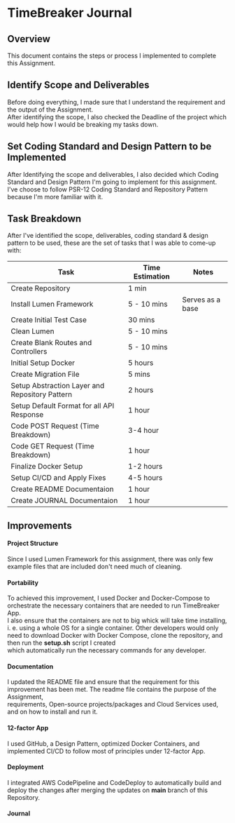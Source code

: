 # TimeBreaker Journal

## Overview
This document contains the steps or process I implemented to complete this Assignment.

## Identify Scope and Deliverables
Before doing everything, I made sure that I understand the requirement and the output of the Assignment.  
After identifying the scope, I also checked the Deadline of the project which would help how I would be
breaking my tasks down.

## Set Coding Standard and Design Pattern to be Implemented
After Identifying the scope and deliverables, I also decided which Coding Standard and Design Pattern I'm going to implement for this assignment.  
I've choose to follow PSR-12 Coding Standard and Repository Pattern because I'm more familiar with it.

## Task Breakdown
After I've identified the scope, deliverables, coding standard & design pattern to be used, these are the set of tasks that I was able to come-up with:

| Task | Time Estimation | Notes |
| ------ | ------ | ------ |
| Create Repository | 1 min | |
| Install Lumen Framework | 5 - 10 mins | Serves as a base |
| Create Initial Test Case | 30 mins |  |
| Clean Lumen | 5 - 10 mins |  |
| Create Blank Routes and Controllers | 5 - 10 mins |  |
| Initial Setup Docker | 5 hours |  |
| Create Migration File | 5 mins |  |
| Setup Abstraction Layer and Repository Pattern | 2 hours |  |
| Setup Default Format for all API Response | 1 hour |  |
| Code POST Request (Time Breakdown) | 3-4 hour |  |
| Code GET Request (Time Breakdown) | 1 hour |  |
| Finalize Docker Setup | 1-2 hours |  |
| Setup CI/CD and Apply Fixes | 4-5 hours |  |
| Create README Documentaion | 1 hour |  |
| Create JOURNAL Documentaion | 1 hour |  |

## Improvements

#### Project Structure
Since I used Lumen Framework for this assignment, there was only few example files that are included don't need much of cleaning.

#### Portability
To achieved this improvement, I used Docker and Docker-Compose to orchestrate the necessary containers that are needed to run TimeBreaker App.  
I also ensure that the containers are not to big whick will take time installing, i. e. using a whole OS for a single container. 
Other developers would only need to download Docker with Docker Compose, clone the repository, and then run the **setup.sh** script I created  
which automatically run the necessary commands for any developer.

#### Documentation
I updated the README file and ensure that the requirement for this improvement has been met. The readme file contains the purpose of the Assignment,  
requirements, Open-source projects/packages and Cloud Services used, and on how to install and run it.

#### 12-factor App
I used GitHub, a Design Pattern, optimized Docker Containers, and implemented CI/CD to follow most of principles under 12-factor App.

#### Deployment
I integrated AWS CodePipeline and CodeDeploy to automatically build and deploy the changes after merging the updates on **main** branch of this Repository.

#### Journal